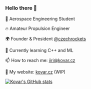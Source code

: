 ### Hello there 👋

🚀 Aerospace Engineering Student

🔥 Amateur Propulsion Engineer

🌍 Founder & President [@czechrockets](https://github.com/czechrockets)

🌱 Currently learning C++ and ML

📫 How to reach me: <jiri@kovar.cz>

🔗 My website: [kovar.cz](https://kovar.cz) (WIP)

[![Kovar's GitHub stats](https://github-readme-stats.vercel.app/api?username=kovar&count_private=true&show_icons=true&theme=dark)](https://github.com/anuraghazra/github-readme-stats)
